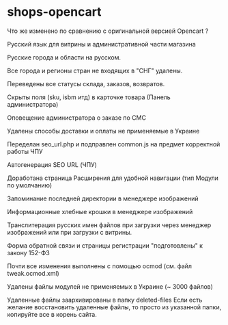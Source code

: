 # shops-opencart
Что же изменено по сравнению с оригинальной версией Opencart ?

Русский язык для витрины и административной части магазина

Русские города и области на русском.

Все города и регионы стран не входящих в "СНГ" удалены.

Переведены все статусы склада, заказов, возвратов.

Скрыты поля (sku, isbm итд) в карточке товара (Панель администратора)

Оповещение администратора о заказе по СМС

Удалены способы доставки и оплаты не применяемые в Украине

Переделан seo_url.php и подправлен common.js на предмет корректной работы ЧПУ

Автогенерация SEO URL (ЧПУ)

Доработана страница Расширения для удобной навигации (тип Модули по умолчанию)

Запоминание последней директории в менеджере изображений

Информационные хлебные крошки в менеджере изображений

Транслитерация русских имен файлов при загрузки через менеджер изображений или при загрузки с витрины.

Форма обратной связи и страницы регистрации "подготовлены" к закону 152-ФЗ 

Почти все изменения выполнены с помощью ocmod (см. файл tweak.ocmod.xml)

Удалены файлы модулей не применяемых в Украине (~ 3000 файлов)

Удаленные файлы заархивированы в папку deleted-files
Если есть желание восстановить удаленные файлы, то просто из указанной папки, копируйте все в корень сайта.
